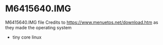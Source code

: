 # M6415640.IMG
M6415640.IMG file
Credits to https://www.menuetos.net/download.htm as they made the operating system
+ tiny core linux

